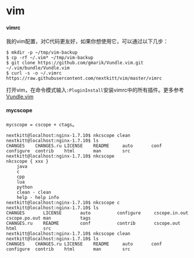 # vim

#### vimrc

我的vim配置，对C代码更友好，如果你想使用它，可以通过以下几步：

    $ mkdir -p ~/tmp/vim-backup
    $ cp -rf ~/.vim* ~/tmp/vim-backup
    $ git clone https://github.com/gmarik/Vundle.vim.git ~/.vim/bundle/Vundle.vim
    $ curl -s -o ~/.vimrc https://raw.githubusercontent.com/nextkitt/vim/master/vimrc

打开vim，在命令模式输入`:PluginInstall`安装vimrc中的所有插件。更多参考[Vundle.vim](https://github.com/gmarik/Vundle.vim)

#### mycscope

`mycscope = cscope + ctags`。

    nextkitt@localhost:nginx-1.7.10$ nkcscope clean
    nextkitt@localhost:nginx-1.7.10$ ls
    CHANGES    CHANGES.ru LICENSE    README     auto       conf       configure  contrib    html       man        src
    nextkitt@localhost:nginx-1.7.10$ nkcscope 
    nkcscope { xxx }
        java
        c
        cpp
        lua
        python
        clean - clean
        help - help info
    nextkitt@localhost:nginx-1.7.10$ nkcscope c
    nextkitt@localhost:nginx-1.7.10$ ls
    CHANGES       LICENSE       auto          configure     cscope.in.out cscope.po.out man           tags
    CHANGES.ru    README        conf          contrib       cscope.out    html          src
    nextkitt@localhost:nginx-1.7.10$ nkcscope clean
    nextkitt@localhost:nginx-1.7.10$ ls
    CHANGES    CHANGES.ru LICENSE    README     auto       conf       configure  contrib    html       man        src

